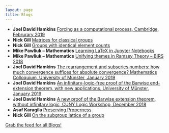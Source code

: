 ```yaml
---
layout: page
title: Blogs
---
```


* **Joel David Hamkins** [Forcing as a computational process, Cambridge, Februrary 2019](http://jdh.hamkins.org/forcing-as-a-computational-process-cambridge-februrary-2019/)
* **Nick Gill** [Matrices for classical groups](https://nickpgill.github.io/matrices-for-classical-groups)
* **Nick Gill** [Groups with identical element counts](https://nickpgill.github.io/groups-with-identical-element-counts)
* **Mike Pawliuk – Mathematics** [Learning LaTeX in Jupyter Notebooks](https://mikepawliuk.ca/2018/12/16/learning-latex-in-jupyter-notebooks/)
* **Mike Pawliuk – Mathematics** [Unifying themes in Ramsey Theory – BIRS 2018](https://mikepawliuk.ca/2018/12/02/unifying-themes-in-ramsey-theory-birs-2018/)
* **Joel David Hamkins** [The rearrangement and subseries numbers: how much convergence suffices for absolute convergence? Mathematics Colloquium, University of Münster, January 2019](http://jdh.hamkins.org/the-rearrangement-and-subseries-numbers-muenster-january-2019/)
* **Joel David Hamkins** [An infinitary-logic-free proof of the Barwise end-extension theorem, with new applications, University of Münster, January 2019](http://jdh.hamkins.org/an-infinitary-logic-free-proof-of-the-barwise-extension-theorem-university-of-munster-january-2019/)
* **Joel David Hamkins** [A new proof of the Barwise extension theorem, without infinitary logic, CUNY Logic Workshop, December 2018](http://jdh.hamkins.org/a-new-proof-of-the-barwise-extension-theorem-cuny-logic-workshop-december-2018/)
* **Asaf Karagila** [Preserving Properness](http://karagila.org/2018/preserving-properness/)
* **Nick Gill** [On the subgroup lattice of a group](https://nickpgill.github.io/on-the-subgroup-lattice)

[Grab the feed for all Blogs!](Blogs.xml)
